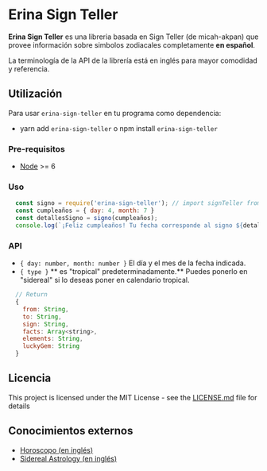 # Erina Sign Teller

**Erina Sign Teller** es una libreria basada en Sign Teller (de micah-akpan) que provee información sobre simbolos zodiacales completamente **en español**.

La terminología de la API de la librería está en inglés para mayor comodidad y referencia.

## Utilización
Para usar `erina-sign-teller` en tu programa como dependencia:
- yarn add `erina-sign-teller` o npm install `erina-sign-teller`

### Pre-requisitos

- [Node](https://nodejs.org/docs/latest-v11.x/api/) >= 6


### Uso

```js
  const signo = require('erina-sign-teller'); // import signTeller from 'erina-sign-teller' (ES6)
  const cumpleaños = { day: 4, month: 7 }
  const detallesSigno = signo(cumpleaños);
  console.log(`¡Feliz cumpleaños! Tu fecha corresponde al signo ${detallesSigno.sign}!`);
```

### API
  - `{ day: number, month: number }` El día y el mes de la fecha indicada.
  - `{ type }` ** es "tropical" predeterminadamente.** Puedes ponerlo en "sidereal" si lo deseas poner en calendario tropical.

```js
  // Return
  {
    from: String,
    to: String,
    sign: String,
    facts: Array<string>,
    elements: String,
    luckyGem: String
  }
```

## Licencia
This project is licensed under the MIT License - see the [LICENSE.md](LICENSE) file for details

## Conocimientos externos

* [Horoscopo (en inglés)](https://www.horoscope.com/zodiac-signs)
* [Sidereal Astrology (en inglés)](https://thoughtcatalog.com/january-nelson/2019/01/sidereal-astrology/)
